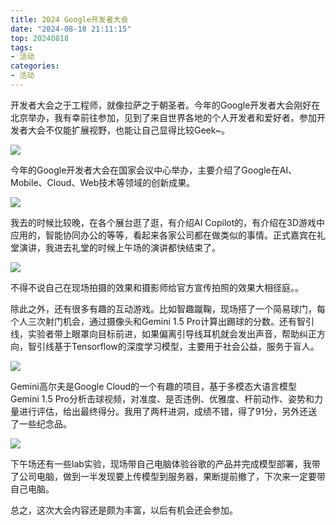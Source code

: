 ```yaml
---
title: 2024 Google开发者大会
date: "2024-08-18 21:11:15"
top: 20240818
tags:
- 活动
categories:
- 活动
---
```


开发者大会之于工程师，就像拉萨之于朝圣者。今年的Google开发者大会刚好在北京举办，我有幸前往参加，见到了来自世界各地的个人开发者和爱好者。参加开发者大会不仅能扩展视野，也能让自己显得比较Geek~。

<!-- more -->

![](https://cloud.lijinning.top/api/raw/?path=/图片/图床/countrymeeting.jpg)

今年的Google开发者大会在国家会议中心举办，主要介绍了Google在AI、Mobile、Cloud、Web技术等领域的创新成果。

![](https://cloud.lijinning.top/api/raw/?path=/图片/图床/google_web.jpg)

我去的时候比较晚，在各个展台逛了逛，有介绍AI Copilot的，有介绍在3D游戏中应用的，智能协同办公的等等，看起来各家公司都在做类似的事情。正式嘉宾在礼堂演讲，我进去礼堂的时候上午场的演讲都快结束了。

![](https://cloud.lijinning.top/api/raw/?path=/图片/图床/google_hall.jpg)

不得不说自己在现场拍摄的效果和摄影师给官方宣传拍照的效果大相径庭。。

除此之外，还有很多有趣的互动游戏。比如智趣蹴鞠，现场搭了一个简易球门，每个人三次射门机会，通过摄像头和Gemini 1.5 Pro计算出踢球的分数。还有智引线，实验者带上眼罩向目标前进，如果偏离引导线耳机就会发出声音，帮助纠正方向，智引线基于Tensorflow的深度学习模型，主要用于社会公益，服务于盲人。

![](https://cloud.lijinning.top/api/raw/?path=/图片/图床/google_zhiyinxian.jpg)

Gemini高尔夫是Google Cloud的一个有趣的项目，基于多模态大语言模型Gemini 1.5 Pro分析击球视频，对准度、是否违例、优雅度、杆前动作、姿势和力量进行评估，给出最终得分。我用了两杆进洞，成绩不错，得了91分，另外还送了一些纪念品​​。

![](https://cloud.lijinning.top/api/raw/?path=/图片/图床/google_gift.jpg)

下午场还有一些lab实验，现场带自己电脑体验谷歌的产品并完成模型部署，我带了公司电脑，做到一半发现要上传模型到服务器，果断提前撤了，下次来一定要带自己电脑。

总之，这次大会内容还是颇为丰富，以后有机会还会参加。
